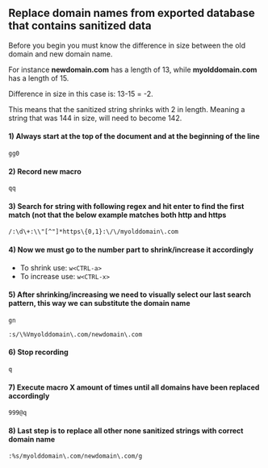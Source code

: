 ## Replace domain names from exported database that contains sanitized data

Before you begin you must know the difference in size between the old domain and new domain name.

For instance **newdomain.com** has a length of 13, while **myolddomain.com** has a length of 15.

Difference in size in this case is: 13-15 = -2.

This means that the sanitized string shrinks with 2 in length. Meaning a string that was 144 in size, will need to become 142.


#### 1) Always start at the top of the document and at the beginning of the line
```
gg0
```

#### 2) Record new macro
```
qq
```

#### 3) Search for string with following regex and hit enter to find the first match (not that the below example matches both http and https
```
/:\d\+:\\"[^"]*https\{0,1}:\/\/myolddomain\.com
```

#### 4) Now we must go to the number part to shrink/increase it accordingly
  - To shrink use: `w<CTRL-a>`
  - To increase use: `w<CTRL-x>`
  
#### 5) After shrinking/increasing we need to visually select our last search pattern, this way we can substitute the domain name

```gn```

```
:s/\%Vmyolddomain\.com/newdomain\.com
```

#### 6) Stop recording
```
q
```

#### 7) Execute macro X amount of times until all domains have been replaced accordingly
```
999@q
```

#### 8) Last step is to replace all other none sanitized strings with correct domain name
```
:%s/myolddomain\.com/newdomain\.com/g
```


